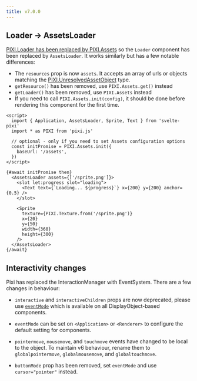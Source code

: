 ```yaml
---
title: v7.0.0
---
```


## Loader -> AssetsLoader

[PIXI.Loader has been replaced by PIXI.Assets](https://github.com/pixijs/pixijs/wiki/v7-Migration-Guide#-replaces-loader-with-assets) so the `Loader` component has been replaced by `AssetsLoader`. It works similarly but has a few notable differences:

- The `resources` prop is now `assets`. It accepts an array of urls or objects matching the [PIXI.UnresolvedAssetObject](https://pixijs.download/dev/docs/PIXI.html#UnresolvedAssetObject) type.
- `getResource()` has been removed, use `PIXI.Assets.get()` instead
- `getLoader()` has been removed, use `PIXI.Assets` instead
- If you need to call `PIXI.Assets.init(config)`, it should be done before rendering this component for the first time.

```svelte
<script>
  import { Application, AssetsLoader, Sprite, Text } from 'svelte-pixi'
  import * as PIXI from 'pixi.js'

  // optional - only if you need to set Assets configuration options
  const initPromise = PIXI.Assets.init({
    baseUrl: '/assets',
  })
</script>

{#await initPromise then}
  <AssetsLoader assets={['/sprite.png']}>
    <slot let:progress slot="loading">
      <Text text={`Loading... ${progress}`} x={200} y={200} anchor={0.5} />
    </slot>

    <Sprite
      texture={PIXI.Texture.from('/sprite.png')}
      x={20}
      y={50}
      width={360}
      height={300}
    />
  </AssetsLoader>
{/await}
```

## Interactivity changes

Pixi has replaced the InteractionManager with EventSystem. There are a few changes in behaviour:

- `interactive` and `interactiveChildren` props are now deprecated, please use [`eventMode`](https://pixijs.download/dev/docs/PIXI.DisplayObject.html#eventMode) which is available on all DisplayObject-based components.

- `eventMode` can be set on `<Application>` or `<Renderer>` to configure the default setting for components.

- `pointermove`, `mousemove`, and `touchmove` events have changed to be local to the object. To maintain v6 behaviour, rename them to `globalpointermove`, `globalmousemove`, and `globaltouchmove`.

- `buttonMode` prop has been removed, set `eventMode` and use `cursor="pointer"` instead.
